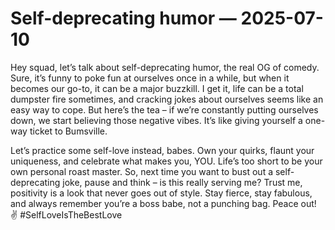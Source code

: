 # Self-deprecating humor — 2025-07-10

Hey squad, let’s talk about self-deprecating humor, the real OG of comedy. Sure, it’s funny to poke fun at ourselves once in a while, but when it becomes our go-to, it can be a major buzzkill. I get it, life can be a total dumpster fire sometimes, and cracking jokes about ourselves seems like an easy way to cope. But here’s the tea – if we’re constantly putting ourselves down, we start believing those negative vibes. It’s like giving yourself a one-way ticket to Bumsville.

Let’s practice some self-love instead, babes. Own your quirks, flaunt your uniqueness, and celebrate what makes you, YOU. Life’s too short to be your own personal roast master. So, next time you want to bust out a self-deprecating joke, pause and think – is this really serving me? Trust me, positivity is a look that never goes out of style. Stay fierce, stay fabulous, and always remember you’re a boss babe, not a punching bag. Peace out! ✌️ #SelfLoveIsTheBestLove